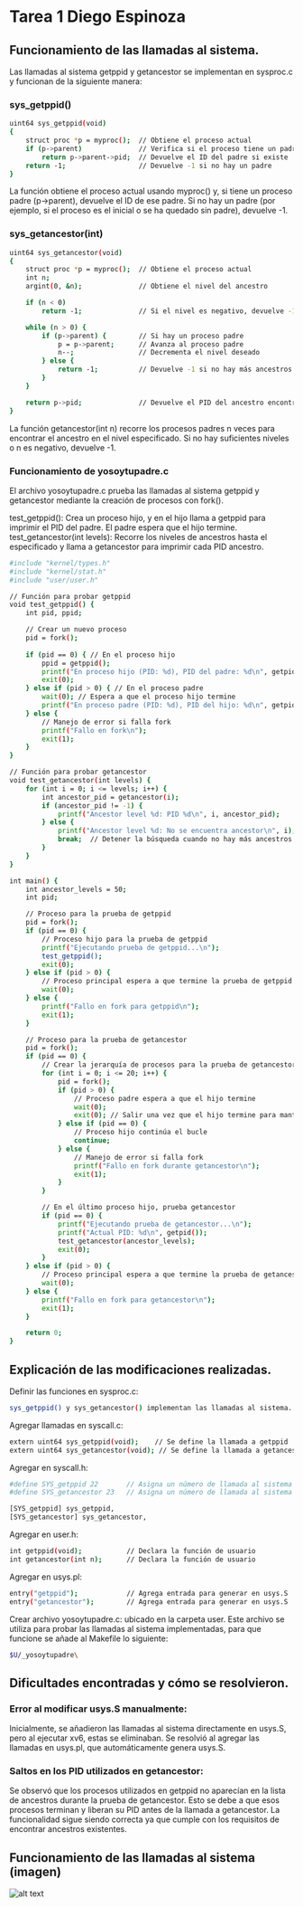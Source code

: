 # Tarea 1 Diego Espinoza

## Funcionamiento de las llamadas al sistema.
Las llamadas al sistema getppid y getancestor se implementan en sysproc.c y funcionan de la siguiente manera:

### sys_getppid()

```bash
uint64 sys_getppid(void)
{
    struct proc *p = myproc();  // Obtiene el proceso actual
    if (p->parent)              // Verifica si el proceso tiene un padre
        return p->parent->pid;  // Devuelve el ID del padre si existe
    return -1;                  // Devuelve -1 si no hay un padre
}
```
La función obtiene el proceso actual usando myproc() y, si tiene un proceso padre (p->parent), devuelve el ID de ese padre. Si no hay un padre (por ejemplo, si el proceso es el inicial o se ha quedado sin padre), devuelve -1.

### sys_getancestor(int)

```bash
uint64 sys_getancestor(void)
{
    struct proc *p = myproc();  // Obtiene el proceso actual
    int n;
    argint(0, &n);              // Obtiene el nivel del ancestro

    if (n < 0)
        return -1;              // Si el nivel es negativo, devuelve -1

    while (n > 0) {
        if (p->parent) {        // Si hay un proceso padre
            p = p->parent;      // Avanza al proceso padre
            n--;                // Decrementa el nivel deseado
        } else {
            return -1;          // Devuelve -1 si no hay más ancestros
        }
    }

    return p->pid;              // Devuelve el PID del ancestro encontrado
}
```
La función getancestor(int n) recorre los procesos padres n veces para encontrar el ancestro en el nivel especificado. Si no hay suficientes niveles o n es negativo, devuelve -1.

### Funcionamiento de yosoytupadre.c
El archivo yosoytupadre.c prueba las llamadas al sistema getppid y getancestor mediante la creación de procesos con fork().

test_getppid(): Crea un proceso hijo, y en el hijo llama a getppid para imprimir el PID del padre. El padre espera que el hijo termine.
test_getancestor(int levels): Recorre los niveles de ancestros hasta el especificado y llama a getancestor para imprimir cada PID ancestro.

```bash
#include "kernel/types.h"
#include "kernel/stat.h"
#include "user/user.h"

// Función para probar getppid
void test_getppid() {
    int pid, ppid;

    // Crear un nuevo proceso
    pid = fork();
    
    if (pid == 0) { // En el proceso hijo
        ppid = getppid();
        printf("En proceso hijo (PID: %d), PID del padre: %d\n", getpid(), ppid);
        exit(0);
    } else if (pid > 0) { // En el proceso padre
        wait(0); // Espera a que el proceso hijo termine
        printf("En proceso padre (PID: %d), PID del hijo: %d\n", getpid(), pid);
    } else {
        // Manejo de error si falla fork
        printf("Fallo en fork\n");
        exit(1);
    }
}

// Función para probar getancestor
void test_getancestor(int levels) {
    for (int i = 0; i <= levels; i++) {
        int ancestor_pid = getancestor(i);
        if (ancestor_pid != -1) {
            printf("Ancestor level %d: PID %d\n", i, ancestor_pid);
        } else {
            printf("Ancestor level %d: No se encuentra ancestor\n", i);
            break;  // Detener la búsqueda cuando no hay más ancestros
        }
    }
}

int main() {
    int ancestor_levels = 50;
    int pid;

    // Proceso para la prueba de getppid
    pid = fork();
    if (pid == 0) {
        // Proceso hijo para la prueba de getppid
        printf("Ejecutando prueba de getppid...\n");
        test_getppid();
        exit(0);
    } else if (pid > 0) {
        // Proceso principal espera a que termine la prueba de getppid
        wait(0);
    } else {
        printf("Fallo en fork para getppid\n");
        exit(1);
    }

    // Proceso para la prueba de getancestor
    pid = fork();
    if (pid == 0) {
        // Crear la jerarquía de procesos para la prueba de getancestor
        for (int i = 0; i <= 20; i++) {
            pid = fork();
            if (pid > 0) {
                // Proceso padre espera a que el hijo termine
                wait(0);
                exit(0); // Salir una vez que el hijo termine para mantener la jerarquía
            } else if (pid == 0) {
                // Proceso hijo continúa el bucle
                continue;
            } else {
                // Manejo de error si falla fork
                printf("Fallo en fork durante getancestor\n");
                exit(1);
            }
        }

        // En el último proceso hijo, prueba getancestor
        if (pid == 0) {
            printf("Ejecutando prueba de getancestor...\n");
            printf("Actual PID: %d\n", getpid());
            test_getancestor(ancestor_levels);
            exit(0);
        }
    } else if (pid > 0) {
        // Proceso principal espera a que termine la prueba de getancestor
        wait(0);
    } else {
        printf("Fallo en fork para getancestor\n");
        exit(1);
    }

    return 0;
}
```

## Explicación de las modificaciones realizadas.

Definir las funciones en sysproc.c:

```bash
sys_getppid() y sys_getancestor() implementan las llamadas al sistema.
```
Agregar llamadas en syscall.c:

```bash
extern uint64 sys_getppid(void);    // Se define la llamada a getppid
extern uint64 sys_getancestor(void); // Se define la llamada a getancestor
```

Agregar en syscall.h:

```bash
#define SYS_getppid 22       // Asigna un número de llamada al sistema
#define SYS_getancestor 23   // Asigna un número de llamada al sistema

[SYS_getppid] sys_getppid,
[SYS_getancestor] sys_getancestor,
```

Agregar en user.h:

```bash
int getppid(void);           // Declara la función de usuario
int getancestor(int n);      // Declara la función de usuario
```

Agregar en usys.pl:

```bash
entry("getppid");            // Agrega entrada para generar en usys.S
entry("getancestor");        // Agrega entrada para generar en usys.S
```
Crear archivo yosoytupadre.c: ubicado en la carpeta user. Este archivo se utiliza para probar las llamadas al sistema implementadas, para que funcione se añade al Makefile lo siguiente:

```bash
$U/_yosoytupadre\
```

## Dificultades encontradas y cómo se resolvieron.

### Error al modificar usys.S manualmente:
Inicialmente, se añadieron las llamadas al sistema directamente en usys.S, pero al ejecutar xv6, estas se eliminaban. Se resolvió al agregar las llamadas en usys.pl, que automáticamente genera usys.S.

### Saltos en los PID utilizados en getancestor:
Se observó que los procesos utilizados en getppid no aparecían en la lista de ancestros durante la prueba de getancestor. Esto se debe a que esos procesos terminan y liberan su PID antes de la llamada a getancestor. La funcionalidad sigue siendo correcta ya que cumple con los requisitos de encontrar ancestros existentes.


## Funcionamiento de las llamadas al sistema (imagen)
![alt text](<Tarea 1 Diego Espinoza.png>)